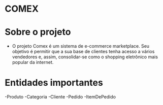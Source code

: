 # COMEX 

# Sobre o projeto

- O projeto Comex é um sistema de e-commerce marketplace. Seu objetivo é permitir que a sua base de clientes tenha acesso a vários vendedores e, assim, consolidar-se como o shopping eletrônico mais popular da internet.

# Entidades importantes

-Produto
-Categoria
-Cliente
-Pedido
-ItemDePedido
